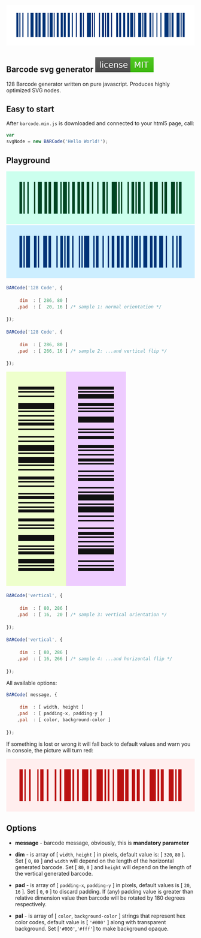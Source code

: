 ![SVG BAR Code Generator](img/barcode.svg)

## Barcode svg generator ![license](img/license.svg)
128 Barcode generator written on pure javascript. Produces highly optimized SVG nodes.

## Easy to start
After `barcode.min.js` is downloaded and connected to your html5 page, call:
```javascript
var
svgNode = new BARCode('Hello World!');
```

## Playground
![svg barcode sample1](img/sample1.svg)![svg barcode sample2](img/sample2.svg)

```javascript
BARCode('128 Code', {

     dim  : [ 286, 80 ]
    ,pad  : [  20, 16 ] /* sample 1: normal orientation */ 

});

BARCode('128 Code', {

     dim  : [ 286, 80 ]
    ,pad  : [ 266, 16 ] /* sample 2: ...and vertical flip */ 

});
```

![svg barcode sample3](img/sample3.svg)![svg barcode sample4](img/sample4.svg)

```javascript
BARCode('vertical', {

     dim  : [ 80, 286 ]
    ,pad  : [ 16,  20 ] /* sample 3: vertical orientation */ 

});

BARCode('vertical', {

     dim  : [ 80, 286 ]
    ,pad  : [ 16, 266 ] /* sample 4: ...and horizontal flip */ 

});
```


All available options:
```javascript
BARCode( message, {

     dim  : [ width, height ]
    ,pad  : [ padding-x, padding-y ]
    ,pal  : [ color, background-color ]

});
```

If something is lost or wrong it will fall back to default values and warn you in console, the picture will turn red:

![if something goes wrong...](img/error.svg)

## Options
* **message** - barcode message, obviously, this is **mandatory parameter**

* **dim** - is array of [ `width`, `height` ] in pixels, default value is: [ `320`, `80` ]. Set [ `0`, `80` ] and `width` will depend on the length of the horizontal generated barcode. Set [ `80`, `0` ] and `height` will depend on the length of the vertical generated barcode.
* **pad** - is array of [ `padding-x`, `padding-y` ] in pixels, default values is [ `20`, `16` ]. Set [ `0`, `0` ] to discard padding. If (any) padding value is greater than relative dimension value then barcode will be rotated by 180 degrees respectively.
* **pal** - is array of [ `color`, `background-color` ] strings that represent hex color codes, default value is [ `'#000'` ] along with transparent background. Set [`'#000'`,`'#fff'`] to make background opaque.
